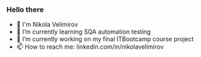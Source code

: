 ### Hello there 
- 👋 I'm Nikola Velimirov
- 🌱 I’m currently learning SQA automation testing
- 🔭 I’m currently working on my final ITBootcamp course project
- 📫 How to reach me: linkedin.com/in/nikolavelimirov
<!--
**NVelimirov/NVelimirov** is a ✨ _special_ ✨ repository because its `README.md` (this file) appears on your GitHub profile.

Here are some ideas to get you started:



- 👯 I’m looking to collaborate on ...
- 🤔 I’m looking for help with ...
- 💬 Ask me about ...

- 😄 Pronouns: ...
- ⚡ Fun fact: ...
-->
